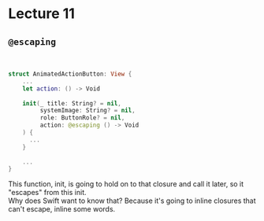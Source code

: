 #  Lecture 11

## ```@escaping```

<br/>

```swift
struct AnimatedActionButton: View {
    ...
    let action: () -> Void
    
    init(_ title: String? = nil,
         systemImage: String? = nil,
         role: ButtonRole? = nil,
         action: @escaping () -> Void
    ) {
      ...
    }
    
    ...
}
```

This function, init, is going to hold on to that closure and call it later, so it "escapes" from this init.
<br/>
Why does Swift want to know that? Because it's going to inline closures that can't escape, inline some words.
